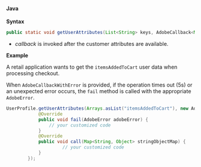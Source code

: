 #### Java

**Syntax**

```java
public static void getUserAttributes(List<String> keys, AdobeCallback<Map<String, Object>> callback)
```

* _callback_ is invoked after the customer attributes are available.

**Example**

A retail application wants to get the `itemsAddedToCart` user data when processing checkout.

When `AdobeCallbackWithError` is provided, if the operation times out (5s) or an unexpected error occurs, the `fail` method is called with the appropriate `AdobeError`.

```java
UserProfile.getUserAttributes(Arrays.asList("itemsAddedToCart"), new AdobeCallbackWithError<Map<String, Object>>() {
            @Override
            public void fail(AdobeError adobeError) {
                // your customized code
            }
            @Override
            public void call(Map<String, Object> stringObjectMap) {
                     // your customized code
            }
        });
```